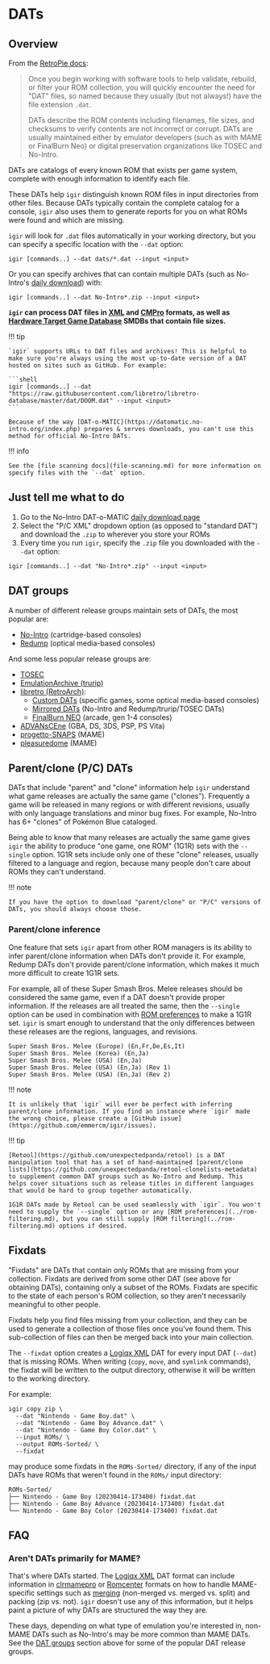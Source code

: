 # DATs

## Overview

From the [RetroPie docs](https://retropie.org.uk/docs/Validating%2C-Rebuilding%2C-and-Filtering-ROM-Collections/#dat-files-the-cornerstone):

> Once you begin working with software tools to help validate, rebuild, or filter your ROM collection, you will quickly encounter the need for "DAT" files, so named because they usually (but not always!) have the file extension `.dat`.
>
> DATs describe the ROM contents including filenames, file sizes, and checksums to verify contents are not incorrect or corrupt. DATs are usually maintained either by emulator developers (such as with MAME or FinalBurn Neo) or digital preservation organizations like TOSEC and No-Intro.

DATs are catalogs of every known ROM that exists per game system, complete with enough information to identify each file.

These DATs help `igir` distinguish known ROM files in input directories from other files. Because DATs typically contain the complete catalog for a console, `igir` also uses them to generate reports for you on what ROMs were found and which are missing.

`igir` will look for `.dat` files automatically in your working directory, but you can specify a specific location with the `--dat` option:

```shell
igir [commands..] --dat dats/*.dat --input <input>
```

Or you can specify archives that can contain multiple DATs (such as No-Intro's [daily download](https://datomatic.no-intro.org/index.php?page=download&s=64&op=daily)) with:

```shell
igir [commands..] --dat No-Intro*.zip --input <input>
```

**`igir` can process DAT files in [XML](https://github.com/SabreTools/SabreTools/wiki/DatFile-Formats#logiqx-xml-format) and [CMPro](http://www.logiqx.com/DatFAQs/CMPro.php) formats, as well as [Hardware Target Game Database](https://github.com/frederic-mahe/Hardware-Target-Game-Database) SMDBs that contain file sizes.**

!!! tip

    `igir` supports URLs to DAT files and archives! This is helpful to make sure you're always using the most up-to-date version of a DAT hosted on sites such as GitHub. For example:

    ```shell
    igir [commands..] --dat "https://raw.githubusercontent.com/libretro/libretro-database/master/dat/DOOM.dat" --input <input>
    ```

    Because of the way [DAT-o-MATIC](https://datomatic.no-intro.org/index.php) prepares & serves downloads, you can't use this method for official No-Intro DATs.

!!! info

    See the [file scanning docs](file-scanning.md) for more information on specify files with the `--dat` option.

## Just tell me what to do

1. Go to the No-Intro DAT-o-MATIC [daily download page](https://datomatic.no-intro.org/index.php?page=download&s=64&op=daily)
2. Select the "P/C XML" dropdown option (as opposed to "standard DAT") and download the `.zip` to wherever you store your ROMs
3. Every time you run `igir`, specify the `.zip` file you downloaded with the `--dat` option:

  ```shell
  igir [commands..] --dat "No-Intro*.zip" --input <input>
  ```

## DAT groups

A number of different release groups maintain sets of DATs, the most popular are:

- [No-Intro](https://datomatic.no-intro.org/index.php?page=download&s=64&op=daily) (cartridge-based consoles)
- [Redump](http://redump.org/downloads/) (optical media-based consoles)

And some less popular release groups are:

- [TOSEC](https://www.tosecdev.org/downloads/category/22-datfiles)
- [EmulationArchive (trurip)](http://database.trurip.org/)
- [libretro (RetroArch)](https://www.libretro.com/):
  - [Custom DATs](https://github.com/libretro/libretro-database/tree/master/dat) (specific games, some optical media-based consoles)
  - [Mirrored DATs](https://github.com/libretro/libretro-database/tree/master/metadat) (No-Intro and Redump/trurip/TOSEC DATs)
  - [FinalBurn NEO](https://github.com/libretro/FBNeo/tree/master/dats) (arcade, gen 1-4 consoles)
- [ADVANsCEne](https://www.advanscene.com/html/dats.php) (GBA, DS, 3DS, PSP, PS Vita)
- [progetto-SNAPS](https://www.progettosnaps.net/dats/MAME/) (MAME)
- [pleasuredome](https://pleasuredome.github.io/pleasuredome/mame/) (MAME)

## Parent/clone (P/C) DATs

DATs that include "parent" and "clone" information help `igir` understand what game releases are actually the same game ("clones"). Frequently a game will be released in many regions or with different revisions, usually with only language translations and minor bug fixes. For example, No-Intro has 6+ "clones" of Pokémon Blue cataloged.

Being able to know that many releases are actually the same game gives `igir` the ability to produce "one game, one ROM" (1G1R) sets with the `--single` option. 1G1R sets include only one of these "clone" releases, usually filtered to a language and region, because many people don't care about ROMs they can't understand.

!!! note

    If you have the option to download "parent/clone" or "P/C" versions of DATs, you should always choose those.

### Parent/clone inference

One feature that sets `igir` apart from other ROM managers is its ability to infer parent/clone information when DATs don't provide it. For example, Redump DATs don't provide parent/clone information, which makes it much more difficult to create 1G1R sets.

For example, all of these Super Smash Bros. Melee releases should be considered the same game, even if a DAT doesn't provide proper information. If the releases are all treated the same, then the `--single` option can be used in combination with [ROM preferences](../rom-filtering.md) to make a 1G1R set. `igir` is smart enough to understand that the only differences between these releases are the regions, languages, and revisions.

```text
Super Smash Bros. Melee (Europe) (En,Fr,De,Es,It)
Super Smash Bros. Melee (Korea) (En,Ja)
Super Smash Bros. Melee (USA) (En,Ja)
Super Smash Bros. Melee (USA) (En,Ja) (Rev 1)
Super Smash Bros. Melee (USA) (En,Ja) (Rev 2)
```

!!! note

    It is unlikely that `igir` will ever be perfect with inferring parent/clone information. If you find an instance where `igir` made the wrong choice, please create a [GitHub issue](https://github.com/emmercm/igir/issues).

!!! tip

    [Retool](https://github.com/unexpectedpanda/retool) is a DAT manipulation tool that has a set of hand-maintained [parent/clone lists](https://github.com/unexpectedpanda/retool-clonelists-metadata) to supplement common DAT groups such as No-Intro and Redump. This helps cover situations such as release titles in different languages that would be hard to group together automatically.

    1G1R DATs made by Retool can be used seamlessly with `igir`. You won't need to supply the `--single` option or any [ROM preferences](../rom-filtering.md), but you can still supply [ROM filtering](../rom-filtering.md) options if desired.

## Fixdats

"Fixdats" are DATs that contain only ROMs that are missing from your collection. Fixdats are derived from some other DAT (see above for obtaining DATs), containing only a subset of the ROMs. Fixdats are specific to the state of each person's ROM collection, so they aren't necessarily meaningful to other people.

Fixdats help you find files missing from your collection, and they can be used to generate a collection of those files once you've found them. This sub-collection of files can then be merged back into your main collection.

The `--fixdat` option creates a [Logiqx XML](http://www.logiqx.com/DatFAQs/) DAT for every input DAT (`--dat`) that is missing ROMs. When writing (`copy`, `move`, and `symlink` commands), the fixdat will be written to the output directory, otherwise it will be written to the working directory.

For example:

```shell
igir copy zip \
  --dat "Nintendo - Game Boy.dat" \
  --dat "Nintendo - Game Boy Advance.dat" \
  --dat "Nintendo - Game Boy Color.dat" \
  --input ROMs/ \
  --output ROMs-Sorted/ \
  --fixdat
```

may produce some fixdats in the `ROMs-Sorted/` directory, if any of the input DATs have ROMs that weren't found in the `ROMs/` input directory:

```text
ROMs-Sorted/
├── Nintendo - Game Boy (20230414-173400) fixdat.dat
├── Nintendo - Game Boy Advance (20230414-173400) fixdat.dat
└── Nintendo - Game Boy Color (20230414-173400) fixdat.dat
```

## FAQ

### Aren't DATs primarily for MAME?

That's where DATs started. The [Logiqx XML](http://www.logiqx.com/DatFAQs/) DAT format can include information in [clrmamepro](https://mamedev.emulab.it/clrmamepro/) or [Romcenter](http://www.romcenter.com/) formats on how to handle MAME-specific settings such as [merging](https://docs.mamedev.org/usingmame/aboutromsets.html#parents-clones-splitting-and-merging) (non-merged vs. merged vs. split) and packing (zip vs. not). `igir` doesn't use any of this information, but it helps paint a picture of why DATs are structured the way they are.

These days, depending on what type of emulation you're interested in, non-MAME DATs such as No-Intro's may be more common than MAME DATs. See the [DAT groups](#dat-groups) section above for some of the popular DAT release groups.
